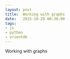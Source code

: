 ```yaml
---
layout: post
title:  Working with graphs
date:   2015-10-28 00:30:00
tags:
- js
- python
- orientdb
---
```


Working with graphs
